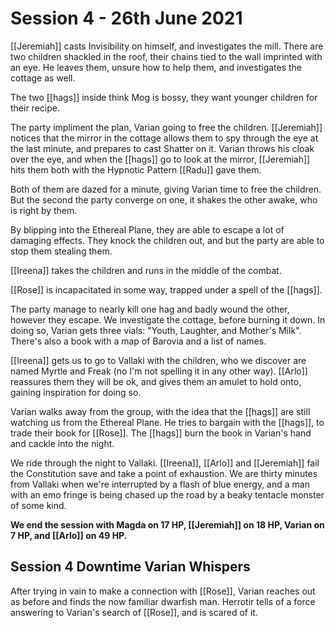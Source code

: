 # Session 4 - 26th June 2021

[[Jeremiah]] casts Invisibility on himself, and investigates the mill. There are two children shackled in the roof, their chains tied to the wall imprinted with an eye. He leaves them, unsure how to help them, and investigates the cottage as well.

The two [[hags]] inside think Mog is bossy, they want younger children for their recipe.

The party impliment the plan, Varian going to free the children. [[Jeremiah]] notices that the mirror in the cottage allows them to spy through the eye at the last minute, and prepares to cast Shatter on it. Varian throws his cloak over the eye, and when the [[hags]] go to look at the mirror, [[Jeremiah]] hits them both with the Hypnotic Pattern [[Radu]] gave them.

Both of them are dazed for a minute, giving Varian time to free the children. But the second the party converge on one, it shakes the other awake, who is right by them.

By blipping into the Ethereal Plane, they are able to escape a lot of damaging effects. They knock the children out, and but the party are able to stop them stealing them.

[[Ireena]] takes the children and runs in the middle of the combat.

[[Rose]] is incapacitated in some way, trapped under a spell of the [[hags]].

The party manage to nearly kill one hag and badly wound the other, however they escape. We investigate the cottage, before burning it down. In doing so, Varian gets three vials: "Youth, Laughter, and Mother's Milk". There's also a book with a map of Barovia and a list of names.

[[Ireena]] gets us to go to Vallaki with the children, who we discover are named Myrtle and Freak (no I'm not spelling it in any other way). [[Arlo]] reassures them they will be ok, and gives them an amulet to hold onto, gaining inspiration for doing so.

Varian walks away from the group, with the idea that the [[hags]] are still watching us from the Ethereal Plane. He tries to bargain with the [[hags]], to trade their book for [[Rose]]. The [[hags]] burn the book in Varian's hand and cackle into the night. 

We ride through the night to Vallaki. [[Ireena]], [[Arlo]] and [[Jeremiah]] fail the Constitution save and take a point of exhaustion. We are thirty minutes from Vallaki when we're interrupted by a flash of blue energy, and a man with an emo fringe is being chased up the road by a beaky tentacle monster of some kind.

**We end the session with Magda on 17 HP, [[Jeremiah]] on 18 HP, Varian on 7 HP, and [[Arlo]] on 49 HP.**

## Session 4 Downtime Varian Whispers

After trying in vain to make a connection with [[Rose]], Varian reaches out as before and finds the now familiar dwarfish man. Herrotir tells of a force answering to Varian's search of [[Rose]], and is scared of it.